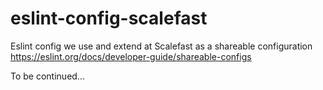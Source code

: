 # eslint-config-scalefast
Eslint config we use and extend at Scalefast as a shareable configuration https://eslint.org/docs/developer-guide/shareable-configs

To be continued...
